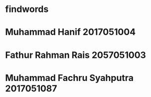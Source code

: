 # findwords
# Muhammad Hanif 2017051004
# Fathur Rahman Rais 2057051003
# Muhammad Fachru Syahputra 2017051087
